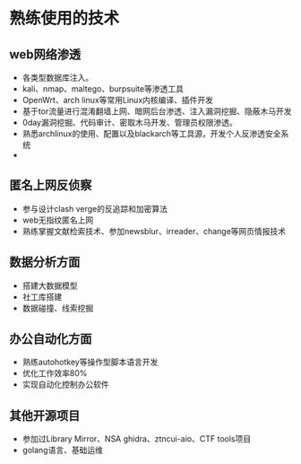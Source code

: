 # 熟练使用的技术

## web网络渗透

* 各类型数据库注入。
* kali、nmap、maltego、burpsuite等渗透工具
* OpenWrt、arch linux等常用Linux内核编译、插件开发
* 基于tor流量进行混淆翻墙上网、暗网后台渗透、注入漏洞挖掘、隐蔽木马开发
* 0day漏洞挖掘、代码审计、密取木马开发、管理员权限渗透。
* 熟悉archlinux的使用、配置以及blackarch等工具源，开发个人反渗透安全系统
* 
## 匿名上网反侦察

* 参与设计clash verge的反追踪和加密算法
* web无指纹匿名上网
* 熟练掌握文献检索技术、参加newsblur、irreader、change等网页情报技术

## 数据分析方面

* 搭建大数据模型
* 社工库搭建
* 数据碰撞、线索挖掘

## 办公自动化方面
* 熟练autohotkey等操作型脚本语言开发
* 优化工作效率80%
* 实现自动化控制办公软件

## 其他开源项目
* 参加过Library Mirror、NSA ghidra、ztncui-aio、CTF tools项目
* golang语言、基础运维
